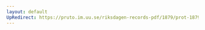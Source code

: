 ```yaml
---
layout: default
UpRedirect: https://pruto.im.uu.se/riksdagen-records-pdf/1879/prot-1879--ak--027/prot-1879--ak--027_013.pdf
---
```

